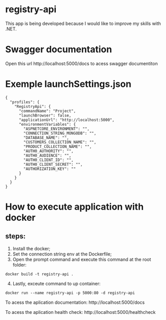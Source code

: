 # registry-api

This app is being developed because I would like to improve my skills with .NET.

# Swagger documentation

Open this url http://localhost:5000/docs to acess swagger documentiton

# Exemple launchSettings.json 

```
{
  "profiles": {
    "RegistryApi": {
      "commandName": "Project",
      "launchBrowser": false,
      "applicationUrl": "http://localhost:5000",
      "environmentVariables": {
        "ASPNETCORE_ENVIRONMENT": "",
        "CONNECTION_STRING_MONGODB": "",
        "DATABASE_NAME": "",
        "CUSTOMERS_COLLECTION_NAME": "",
        "PRODUCT_COLLECTION_NAME": "",
        "AUTH0_AUTHORITY": "",
        "AUTH0_AUDIENCE": "",
        "AUTH0_CLIENT_ID": "",
        "AUTH0_CLIENT_SECRET": "",
        "AUTHORIZATION_KEY": ""
      }
    }
  }
}

```

# How to execute application with docker

## steps:

1. Install the docker;
2. Set the connection string env at the Dockerfile;
3. Open the prompt command and execute this command at the root folder:

```
docker build -t registry-api .
```

4. Lastly, exceute command to up container:

```
docker run --name registry-api -p 5000:80 -d registry-api
```

To acess the aplication documentation:
http://localhost:5000/docs

To acess the aplication health check:
http://localhost:5000/healthcheck

